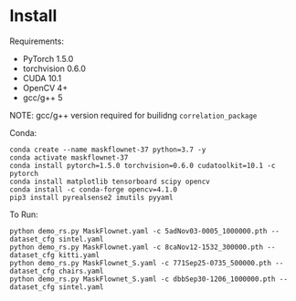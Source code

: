 # Install


Requirements:

* PyTorch 1.5.0
* torchvision 0.6.0
* CUDA 10.1
* OpenCV 4+
* gcc/g++ 5


NOTE: gcc/g++ version required for builidng `correlation_package` 



Conda:

```
conda create --name maskflownet-37 python=3.7 -y
conda activate maskflownet-37
conda install pytorch=1.5.0 torchvision=0.6.0 cudatoolkit=10.1 -c pytorch
conda install matplotlib tensorboard scipy opencv
conda install -c conda-forge opencv=4.1.0
pip3 install pyrealsense2 imutils pyyaml
```



To Run:

```
python demo_rs.py MaskFlownet.yaml -c 5adNov03-0005_1000000.pth --dataset_cfg sintel.yaml
python demo_rs.py MaskFlownet.yaml -c 8caNov12-1532_300000.pth --dataset_cfg kitti.yaml
python demo_rs.py MaskFlownet_S.yaml -c 771Sep25-0735_500000.pth --dataset_cfg chairs.yaml
python demo_rs.py MaskFlownet_S.yaml -c dbbSep30-1206_1000000.pth --dataset_cfg sintel.yaml

```
